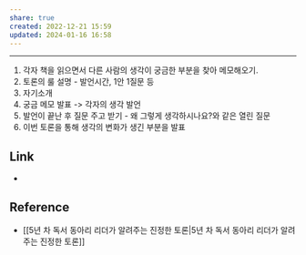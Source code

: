 ```yaml
---
share: true
created: 2022-12-21 15:59
updated: 2024-01-16 16:58
---
```


---

1. 각자 책을 읽으면서 다른 사람의 생각이 궁금한 부분을 찾아 메모해오기.
2. 토론의 룰 설명 - 발언시간, 1안 1질문 등
3. 자기소개
4. 궁금 메모 발표 -> 각자의 생각 발언
5. 발언이 끝난 후 질문 주고 받기 - 왜 그렇게 생각하시나요?와 같은 열린 질문
6. 이번 토론을 통해 생각의 변화가 생긴 부분을 발표





## Link
- 


## Reference
- [[5년 차 독서 동아리 리더가 알려주는 진정한 토론|5년 차 독서 동아리 리더가 알려주는 진정한 토론]]